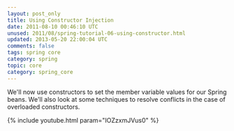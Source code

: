 ```yaml
---           
layout: post_only
title: Using Constructor Injection
date: 2011-08-10 00:46:10 UTC
unused: 2011/08/spring-tutorial-06-using-constructor.html
updated: 2013-05-20 22:00:04 UTC
comments: false
tags: spring core
category: spring
topic: core
category: spring_core
---
```


We'll now use constructors to set the member variable values for our Spring beans. We'll also look at some techniques to resolve conflicts in the case of overloaded constructors. 

{% include youtube.html param="IOZzxmJVus0" %}

